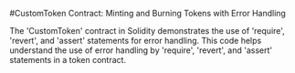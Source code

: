 #CustomToken Contract: Minting and Burning Tokens with Error Handling

The 'CustomToken' contract in Solidity demonstrates the use of 'require', 'revert', and 'assert' statements for error handling. This code helps understand the use of error handling by 'require', 'revert', and 'assert' statements in a token contract.
